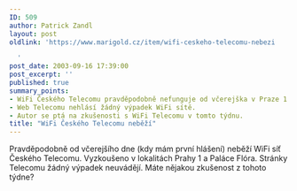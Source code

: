 ```yaml
---
ID: 509
author: Patrick Zandl
layout: post
oldlink: 'https://www.marigold.cz/item/wifi-ceskeho-telecomu-nebezi

  '
post_date: 2003-09-16 17:39:00
post_excerpt: ''
published: true
summary_points:
- WiFi Českého Telecomu pravděpodobně nefunguje od včerejška v Praze 1 a Flóře.
- Web Telecomu nehlásí žádný výpadek WiFi sítě.
- Autor se ptá na zkušenosti s WiFi Telecomu v tomto týdnu.
title: "WiFi Českého Telecomu neběží"
---
```


Pravděpodobně od včerejšího dne (kdy mám první hlášení)&#160;neběží WiFi síť Českého Telecomu. Vyzkoušeno v lokalitách Prahy 1 a Paláce Flóra. Stránky Telecomu žádný výpadek neuvádějí. Máte nějakou zkušenost z tohoto týdne?